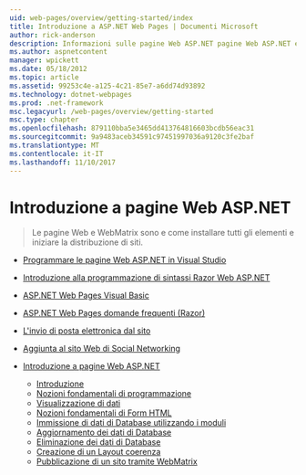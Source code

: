 ```yaml
---
uid: web-pages/overview/getting-started/index
title: Introduzione a ASP.NET Web Pages | Documenti Microsoft
author: rick-anderson
description: Informazioni sulle pagine Web ASP.NET pagine Web ASP.NET e la nuova sintassi Razor forniscono un modo rapido, accessibile e semplice per combinare codice lato server con HTML t...
ms.author: aspnetcontent
manager: wpickett
ms.date: 05/18/2012
ms.topic: article
ms.assetid: 99253c4e-a125-4c21-85e7-a6dd74d93892
ms.technology: dotnet-webpages
ms.prod: .net-framework
msc.legacyurl: /web-pages/overview/getting-started
msc.type: chapter
ms.openlocfilehash: 879110bba5e3465dd413764816603bcdb56eac31
ms.sourcegitcommit: 9a9483aceb34591c97451997036a9120c3fe2baf
ms.translationtype: MT
ms.contentlocale: it-IT
ms.lasthandoff: 11/10/2017
---
```

<a name="getting-started-with-aspnet-web-pages"></a>Introduzione a pagine Web ASP.NET
====================
> Le pagine Web e WebMatrix sono e come installare tutti gli elementi e iniziare la distribuzione di siti.


- [Programmare le pagine Web ASP.NET in Visual Studio](program-asp-net-web-pages-in-visual-studio.md)
- [Introduzione alla programmazione di sintassi Razor Web ASP.NET](introducing-razor-syntax-c.md)
- [ASP.NET Web Pages Visual Basic](introducing-razor-syntax-vb.md)
- [ASP.NET Web Pages domande frequenti (Razor)](aspnet-web-pages-razor-faq.md)
- [L'invio di posta elettronica dal sito](11-adding-email-to-your-web-site.md)
- [Aggiunta al sito Web di Social Networking](13-adding-social-networking-to-your-web-site.md)
- [Introduzione a pagine Web ASP.NET](introducing-aspnet-web-pages-2/index.md)

    - [Introduzione](introducing-aspnet-web-pages-2/getting-started.md)
    - [Nozioni fondamentali di programmazione](introducing-aspnet-web-pages-2/intro-to-web-pages-programming.md)
    - [Visualizzazione di dati](introducing-aspnet-web-pages-2/displaying-data.md)
    - [Nozioni fondamentali di Form HTML](introducing-aspnet-web-pages-2/form-basics.md)
    - [Immissione di dati di Database utilizzando i moduli](introducing-aspnet-web-pages-2/entering-data.md)
    - [Aggiornamento dei dati di Database](introducing-aspnet-web-pages-2/updating-data.md)
    - [Eliminazione dei dati di Database](introducing-aspnet-web-pages-2/deleting-data.md)
    - [Creazione di un Layout coerenza](introducing-aspnet-web-pages-2/layouts.md)
    - [Pubblicazione di un sito tramite WebMatrix](introducing-aspnet-web-pages-2/publishing.md)
